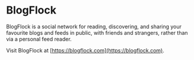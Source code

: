 # BlogFlock

BlogFlock is a social network for reading, discovering, and sharing
your favourite blogs and feeds in public, with friends and strangers,
rather than via a personal feed reader.

Visit BlogFlock at [https://blogflock.com](https://blogflock.com).
